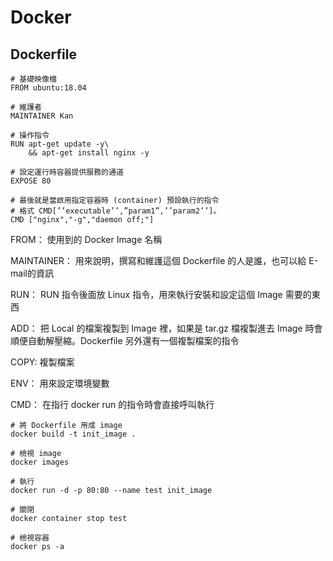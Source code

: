 # Docker

## Dockerfile

```
# 基礎映像檔
FROM ubuntu:18.04

# 維護者
MAINTAINER Kan

# 操作指令
RUN apt-get update -y\
    && apt-get install nginx -y

# 設定運行時容器提供服務的通道
EXPOSE 80

# 最後就是當啟用指定容器時 (container) 預設執行的指令
# 格式 CMD[’’executable’’,”param1”,’’param2’’]。
CMD ["nginx","-g","daemon off;"]
```

FROM： 使用到的 Docker Image 名稱

MAINTAINER： 用來說明，撰寫和維護這個 Dockerfile 的人是誰，也可以給 E-mail的資訊

RUN： RUN 指令後面放 Linux 指令，用來執行安裝和設定這個 Image 需要的東西

ADD： 把 Local 的檔案複製到 Image 裡，如果是 tar.gz 檔複製進去 Image 時會順便自動解壓縮。Dockerfile 另外還有一個複製檔案的指令 

COPY:  複製檔案

ENV： 用來設定環境變數

CMD： 在指行 docker run 的指令時會直接呼叫執行

```
# 將 Dockerfile 用成 image
docker build -t init_image .

# 檢視 image
docker images

# 執行
docker run -d -p 80:80 --name test init_image

# 關閉
docker container stop test

# 檢視容器
docker ps -a
```

